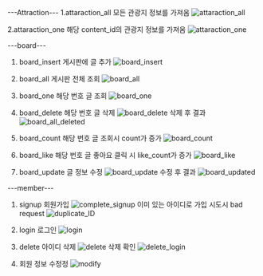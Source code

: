 ---Attraction---
1.attaraction_all 모든 관광지 정보를 가져옴
![attaraction_all](/uploads/1ba6dc647089674f284030fb40cc24ee/attaraction_all.png)

2.attaraction_one 해당 content_id의 관광지 정보를 가져옴
![attaraction_one](/uploads/cc981a508f8c52b8f7889a4040acaa9d/attaraction_one.png)

---board---
1. board_insert 게시판에 글 추가
![board_insert](/uploads/f9da2f8b84c529a21b9c49631054a529/board_insert.png)

2. board_all 게시판 전체 조회
![board_all](/uploads/8ce2b72d670114c7e0cf41c867e6d371/board_all.png)

3. board_one 해당 번호 글 조회
![board_one](/uploads/c843f27567ceb4309557eabe8b6c2d66/board_one.png)

4. board_delete 해당 번호 글 삭제
![board_delete](/uploads/ff1b8bd6a3a0ccbd280c57d25159fca4/board_delete.png)
삭제 후 결과
![board_all_deleted](/uploads/20a77458b4d64bb3e256e173a6b03a58/board_all_deleted.png)

5. board_count 해당 번호 글 조회시 count가 증가
![board_count](/uploads/dc7140238d989f24343535fd415bf64c/board_count.png)

6. board_like 해당 번호 글 좋아요 클릭 시 like_count가 증가
![board_like](/uploads/c1f6b452def1357330b0a253a1e1cd8f/board_like.png)

7. board_update 글 정보 수정
![board_update](/uploads/b19fc875e83d2af26f0dee53288f4dc9/board_update.png)
수정 후 결과
![board_updated](/uploads/a026ce417fc73cfbfd908d11c2c217ba/board_updated.png)

---member---
1. signup 회원가입
![complete_signup](/uploads/b3b8bcc1895e590d388fd9182d2f487b/complete_signup.png)
이미 있는 아이디로 가입 시도시 bad request
![duplicate_ID](/uploads/58057ed2a71547f98c4bb058f72f266c/duplicate_ID.png)

2. login 로그인
![login](/uploads/eee8d920328b6c5297e2200c0b70809a/login.png)

3. delete 아이디 삭제
![delete](/uploads/4d9fe38eb03e04e31232a376bbeec7ad/delete.png)
삭제 확인
![delete_login](/uploads/e5858a43d8242f9cc7ac4b5c38ec17f8/delete_login.png)

4. 회원 정보 수정정
![modify](/uploads/eace1acb931fd53c22c3e8f5a60ab7c0/modify.png)
